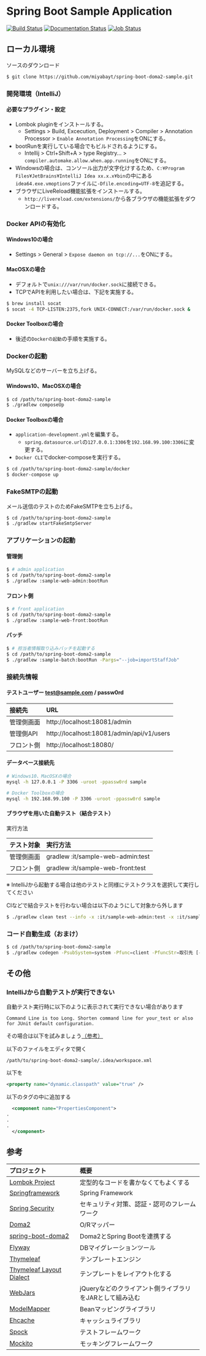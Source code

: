 # Spring Boot Sample Application

[![Build Status](https://travis-ci.org/miyabayt/spring-boot-doma2-sample.svg?branch=master)](https://travis-ci.org/miyabayt/spring-boot-doma2-sample)
[![Documentation Status](https://readthedocs.org/projects/spring-boot-doma2-sample/badge/?version=latest)](http://spring-boot-doma2-sample.readthedocs.io/ja/latest/?badge=latest)
[![Job Status](https://inspecode.rocro.com/badges/github.com/miyabayt/spring-boot-doma2-sample/status?token=5RLoJBnCJQuFjszsv4tmRqgI8obDhl6BmLfh4fgtgaQ)](https://inspecode.rocro.com/jobs/github.com/miyabayt/spring-boot-doma2-sample/latest?completed=true)

## ローカル環境

ソースのダウンロード
```bash
$ git clone https://github.com/miyabayt/spring-boot-doma2-sample.git
```

### 開発環境（IntelliJ）

#### 必要なプラグイン・設定

- Lombok pluginをインストールする。
  - Settings > Build, Excecution, Deployment > Compiler > Annotation Processor > `Enable Annotation Processing`をONにする。
- bootRunを実行している場合でもビルドされるようにする。
  - Intellij > Ctrl+Shift+A > type Registry... > `compiler.automake.allow.when.app.running`をONにする。
- Windowsの場合は、コンソール出力が文字化けするため、`C:¥Program Files¥JetBrains¥IntelliJ Idea xx.x.x¥bin`の中にある`idea64.exe.vmoptions`ファイルに`-Dfile.encoding=UTF-8`を追記する。
- ブラウザにLiveReload機能拡張をインストールする。
  - `http://livereload.com/extensions/`から各ブラウザの機能拡張をダウンロードする。

### Docker APIの有効化

#### Windows10の場合
* Settings > General > `Expose daemon on tcp://...`をONにする。

#### MacOSXの場合
* デフォルトで`unix:///var/run/docker.sock`に接続できる。
* TCPでAPIを利用したい場合は、下記を実施する。

```bash
$ brew install socat
$ socat -4 TCP-LISTEN:2375,fork UNIX-CONNECT:/var/run/docker.sock &
```

#### Docker Toolboxの場合
* 後述の`Dockerの起動`の手順を実施する。

### Dockerの起動
MySQLなどのサーバーを立ち上げる。

#### Windows10、MacOSXの場合
```bash
$ cd /path/to/spring-boot-doma2-sample
$ ./gradlew composeUp
```

#### Docker Toolboxの場合
* `application-development.yml`を編集する。
  * `spring.datasource.url`の`127.0.0.1:3306`を`192.168.99.100:3306`に変更する。
* `Docker CLI`でdocker-composeを実行する。
```bash
$ cd /path/to/spring-boot-doma2-sample/docker
$ docker-compose up
```

### FakeSMTPの起動
メール送信のテストのためFakeSMTPを立ち上げる。

```bash
$ cd /path/to/spring-boot-doma2-sample
$ ./gradlew startFakeSmtpServer
```

### アプリケーションの起動

#### 管理側
```bash
$ # admin application
$ cd /path/to/spring-boot-doma2-sample
$ ./gradlew :sample-web-admin:bootRun
```

#### フロント側
```bash
$ # front application
$ cd /path/to/spring-boot-doma2-sample
$ ./gradlew :sample-web-front:bootRun
```

#### バッチ
```bash
$ # 担当者情報取り込みバッチを起動する
$ cd /path/to/spring-boot-doma2-sample
$ ./gradlew :sample-batch:bootRun -Pargs="--job=importStaffJob"
```

### 接続先情報
#### テストユーザー test@sample.com / passw0rd

| 接続先| URL|
| :-----| :---------------------------------------|
| 管理側画面| http://localhost:18081/admin|
| 管理側API| http://localhost:18081/admin/api/v1/users|
| フロント側| http://localhost:18080/|

#### データベース接続先

```bash
# Windows10、MacOSXの場合
mysql -h 127.0.0.1 -P 3306 -uroot -ppassw0rd sample

# Docker Toolboxの場合
mysql -h 192.168.99.100 -P 3306 -uroot -ppassw0rd sample
```

#### ブラウザを用いた自動テスト（結合テスト）
実行方法

| テスト対象| 実行方法|
| :-----| :---------------------------------------|
| 管理側画面| gradlew :it/sample-web-admin:test
| フロント側| gradlew :it/sample-web-front:test

※ IntelliJから起動する場合は他のテストと同様にテストクラスを選択して実行してください

CIなどで結合テストを行わない場合は以下のようにして対象から外します
```bash
$ ./gradlew clean test --info -x :it/sample-web-admin:test -x :it/sample-web-front:test
```

### コード自動生成（おまけ）
```bash
$ cd /path/to/spring-boot-doma2-sample
$ ./gradlew codegen -PsubSystem=system -Pfunc=client -PfuncStr=取引先 [-Ptarget=dao|dto|repository|service|controller|html]
```

## その他
### IntelliJから自動テストが実行できない
自動テスト実行時に以下のように表示されて実行できない場合があります
 ```
 Command Line is too Long. Shorten command line for your_test or also for JUnit default configuration. 
```

その場合は以下を試みましょう[（参考）](https://stackoverflow.com/questions/47926382/how-to-configure-shorten-command-line-method-for-whole-project-in-intellij)

以下のファイルをエディタで開く
```
/path/to/spring-boot-doma2-sample/.idea/workspace.xml 
```

以下を
```xml
<property name="dynamic.classpath" value="true" />
```

以下のタグの中に追加する

```xml
  <component name="PropertiesComponent">
.
.
.
  </component>
```

## 参考

| プロジェクト| 概要|
| :---------------------------------------| :-------------------------------|
| [Lombok Project](https://projectlombok.org/)| 定型的なコードを書かなくてもよくする|
| [Springframework](https://projects.spring.io/spring-framework/)| Spring Framework|
| [Spring Security](https://projects.spring.io/spring-security/)| セキュリティ対策、認証・認可のフレームワーク|
| [Doma2](https://doma.readthedocs.io/ja/stable/)| O/Rマッパー|
| [spring-boot-doma2](https://github.com/domaframework/doma-spring-boot)| Doma2とSpring Bootを連携する|
| [Flyway](https://flywaydb.org/)| DBマイグレーションツール|
| [Thymeleaf](http://www.thymeleaf.org/)| テンプレートエンジン|
| [Thymeleaf Layout Dialect](https://ultraq.github.io/thymeleaf-layout-dialect/)| テンプレートをレイアウト化する|
| [WebJars](https://www.webjars.org/)| jQueryなどのクライアント側ライブラリをJARとして組み込む|
| [ModelMapper](http://modelmapper.org/)| Beanマッピングライブラリ|
| [Ehcache](http://www.ehcache.org/)| キャッシュライブラリ|
| [Spock](http://spockframework.org/)| テストフレームワーク|
| [Mockito](http://site.mockito.org/)| モッキングフレームワーク |
